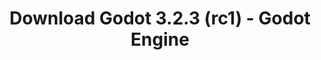 ---
# Generated by /scripts/js/download_archive_generator !!! do not edit by hand !!!
title: 'Download Godot 3.2.3 (rc1) - Godot Engine'
type: 'download/archive'
name: '3.2.3'
flavor: 'rc1'
release_date: '2020-07-24T03:00:00-00:00'
release_notes: '/article/release-candidate-godot-3-2-3-rc-1/'
links:
  android.apk:
    name: 'android.apk'
    title: 'Android'
    caption: 'Universal APK (ARM64 + ARMv7 + x86_64 + x86)'
    tags:
      - 'APK download'
      - 'ARM64/v7'
      - 'x86 (64 & 32 bit)'
    hosts:
      github_builds:
        regular: 'https://github.com/godotengine/godot-builds/releases/download/3.2.3-rc1/Godot_v3.2.3-rc1_android_editor.apk'
        mono: '#'
      github:
        regular: 'https://github.com/godotengine/godot/releases/download/3.2.3-rc1/Godot_v3.2.3-rc1_android_editor.apk'
        mono: '#'
  macos.universal:
    name: 'macos.universal'
    title: 'macOS'
    caption: 'Universal (x86_64 + Apple Silicon)'
    tags:
      - 'Intel/Apple Silicon'
      - '64 bit'
    hosts:
      github_builds:
        regular: 'https://github.com/godotengine/godot-builds/releases/download/3.2.3-rc1/Godot_v3.2.3-rc1_osx.universal.zip'
        mono: 'https://github.com/godotengine/godot-builds/releases/download/3.2.3-rc1/Godot_v3.2.3-rc1_mono_osx.universal.zip'
      github:
        regular: 'https://github.com/godotengine/godot/releases/download/3.2.3-rc1/Godot_v3.2.3-rc1_osx.universal.zip'
        mono: 'https://github.com/godotengine/godot/releases/download/3.2.3-rc1/Godot_v3.2.3-rc1_mono_osx.universal.zip'
  windows.64:
    name: 'windows.64'
    title: 'Windows'
    caption: 'Standard (x86_64)'
    tags:
      - '64 bit'
    hosts:
      github_builds:
        regular: 'https://github.com/godotengine/godot-builds/releases/download/3.2.3-rc1/Godot_v3.2.3-rc1_win64.exe.zip'
        mono: 'https://github.com/godotengine/godot-builds/releases/download/3.2.3-rc1/Godot_v3.2.3-rc1_mono_win64.zip'
      github:
        regular: 'https://github.com/godotengine/godot/releases/download/3.2.3-rc1/Godot_v3.2.3-rc1_win64.exe.zip'
        mono: 'https://github.com/godotengine/godot/releases/download/3.2.3-rc1/Godot_v3.2.3-rc1_mono_win64.zip'
  linux_server.headless.64:
    name: 'linux_server.headless.64'
    title: 'Linux Server'
    caption: 'Headless (x86_64)'
    tags:
      - '64 bit'
      - 'Headless'
    hosts:
      github_builds:
        regular: 'https://github.com/godotengine/godot-builds/releases/download/3.2.3-rc1/Godot_v3.2.3-rc1_linux_headless.64.zip'
        mono: 'https://github.com/godotengine/godot-builds/releases/download/3.2.3-rc1/Godot_v3.2.3-rc1_mono_linux_headless_64.zip'
      github:
        regular: 'https://github.com/godotengine/godot/releases/download/3.2.3-rc1/Godot_v3.2.3-rc1_linux_headless.64.zip'
        mono: 'https://github.com/godotengine/godot/releases/download/3.2.3-rc1/Godot_v3.2.3-rc1_mono_linux_headless_64.zip'
  web:
    name: 'web'
    title: 'Web editor'
    caption: ''
    tags:
      - 'Self-hosted'
      - 'Cross-platform'
    hosts:
      github_builds:
        regular: 'https://github.com/godotengine/godot-builds/releases/download/3.2.3-rc1/Godot_v3.2.3-rc1_web_editor.zip'
        mono: '#'
      github:
        regular: 'https://github.com/godotengine/godot/releases/download/3.2.3-rc1/Godot_v3.2.3-rc1_web_editor.zip'
        mono: '#'
  linux.64:
    name: 'linux.64'
    title: 'Linux'
    caption: 'Standard (x86_64)'
    tags:
      - '64 bit'
    hosts:
      github_builds:
        regular: 'https://github.com/godotengine/godot-builds/releases/download/3.2.3-rc1/Godot_v3.2.3-rc1_x11.64.zip'
        mono: 'https://github.com/godotengine/godot-builds/releases/download/3.2.3-rc1/Godot_v3.2.3-rc1_mono_x11_64.zip'
      github:
        regular: 'https://github.com/godotengine/godot/releases/download/3.2.3-rc1/Godot_v3.2.3-rc1_x11.64.zip'
        mono: 'https://github.com/godotengine/godot/releases/download/3.2.3-rc1/Godot_v3.2.3-rc1_mono_x11_64.zip'
  linux.32:
    name: 'linux.32'
    title: 'Linux'
    caption: 'Standard (x86)'
    tags:
      - '32 bit'
    hosts:
      github_builds:
        regular: 'https://github.com/godotengine/godot-builds/releases/download/3.2.3-rc1/Godot_v3.2.3-rc1_x11.32.zip'
        mono: 'https://github.com/godotengine/godot-builds/releases/download/3.2.3-rc1/Godot_v3.2.3-rc1_mono_x11_32.zip'
      github:
        regular: 'https://github.com/godotengine/godot/releases/download/3.2.3-rc1/Godot_v3.2.3-rc1_x11.32.zip'
        mono: 'https://github.com/godotengine/godot/releases/download/3.2.3-rc1/Godot_v3.2.3-rc1_mono_x11_32.zip'
  windows.32:
    name: 'windows.32'
    title: 'Windows'
    caption: 'Standard (x86)'
    tags:
      - '32 bit'
    hosts:
      github_builds:
        regular: 'https://github.com/godotengine/godot-builds/releases/download/3.2.3-rc1/Godot_v3.2.3-rc1_win32.exe.zip'
        mono: 'https://github.com/godotengine/godot-builds/releases/download/3.2.3-rc1/Godot_v3.2.3-rc1_mono_win32.zip'
      github:
        regular: 'https://github.com/godotengine/godot/releases/download/3.2.3-rc1/Godot_v3.2.3-rc1_win32.exe.zip'
        mono: 'https://github.com/godotengine/godot/releases/download/3.2.3-rc1/Godot_v3.2.3-rc1_mono_win32.zip'
  linux_server.64:
    name: 'linux_server.64'
    title: 'Linux Server'
    caption: 'Standard (x86_64)'
    tags:
      - '64 bit'
    hosts:
      github_builds:
        regular: 'https://github.com/godotengine/godot-builds/releases/download/3.2.3-rc1/Godot_v3.2.3-rc1_linux_server.64.zip'
        mono: 'https://github.com/godotengine/godot-builds/releases/download/3.2.3-rc1/Godot_v3.2.3-rc1_mono_linux_server_64.zip'
      github:
        regular: 'https://github.com/godotengine/godot/releases/download/3.2.3-rc1/Godot_v3.2.3-rc1_linux_server.64.zip'
        mono: 'https://github.com/godotengine/godot/releases/download/3.2.3-rc1/Godot_v3.2.3-rc1_mono_linux_server_64.zip'
  aar_library:
    name: 'aar_library'
    title: 'AAR library'
    caption: ''
    tags:
      - 'Android plugins'
      - 'Java'
      - 'Kotlin'
    hosts:
      github_builds:
        regular: 'https://github.com/godotengine/godot-builds/releases/download/3.2.3-rc1/godot-lib.3.2.3.rc1.release.aar'
        mono: 'https://github.com/godotengine/godot-builds/releases/download/3.2.3-rc1/godot-lib.3.2.3.rc1.mono.release.aar'
      github:
        regular: 'https://github.com/godotengine/godot/releases/download/3.2.3-rc1/godot-lib.3.2.3.rc1.release.aar'
        mono: 'https://github.com/godotengine/godot/releases/download/3.2.3-rc1/godot-lib.3.2.3.rc1.mono.release.aar'
  templates:
    name: 'templates'
    title: 'Export templates'
    caption: ''
    tags:
      - 'Used to export your games to all supported platforms'
    hosts:
      github_builds:
        regular: 'https://github.com/godotengine/godot-builds/releases/download/3.2.3-rc1/Godot_v3.2.3-rc1_export_templates.tpz'
        mono: 'https://github.com/godotengine/godot-builds/releases/download/3.2.3-rc1/Godot_v3.2.3-rc1_mono_export_templates.tpz'
      github:
        regular: 'https://github.com/godotengine/godot/releases/download/3.2.3-rc1/Godot_v3.2.3-rc1_export_templates.tpz'
        mono: 'https://github.com/godotengine/godot/releases/download/3.2.3-rc1/Godot_v3.2.3-rc1_mono_export_templates.tpz'
primaryPlatforms:
  - 'android.apk'
  - 'macos.universal'
  - 'windows.64'
  - 'linux_server.headless.64'
  - 'web'
  - 'templates'
---